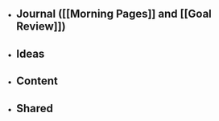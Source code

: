 - Journal ([[Morning Pages]] and [[Goal Review]])
    - 
- Ideas
    - 
- Content
    - 
- Shared
    - 

